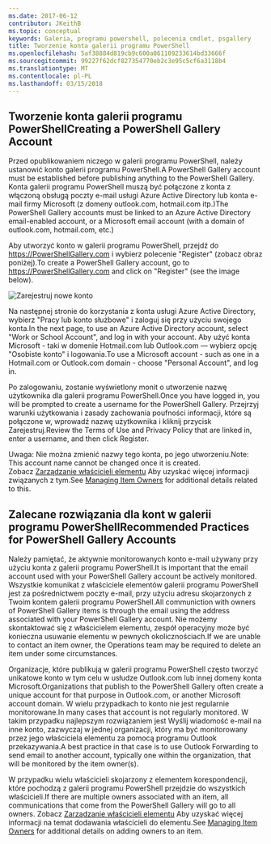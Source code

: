 ```yaml
---
ms.date: 2017-06-12
contributor: JKeithB
ms.topic: conceptual
keywords: Galeria, programu powershell, polecenia cmdlet, psgallery
title: Tworzenie konta galerii programu PowerShell
ms.openlocfilehash: 5af38884d819cb9c600a061109233614bd33666f
ms.sourcegitcommit: 99227f62dcf827354770eb2c3e95c5cf6a3118b4
ms.translationtype: MT
ms.contentlocale: pl-PL
ms.lasthandoff: 03/15/2018
---
```

## <a name="creating-a-powershell-gallery-account"></a><span data-ttu-id="64c6d-103">Tworzenie konta galerii programu PowerShell</span><span class="sxs-lookup"><span data-stu-id="64c6d-103">Creating a PowerShell Gallery Account</span></span>

<span data-ttu-id="64c6d-104">Przed opublikowaniem niczego w galerii programu PowerShell, należy ustanowić konto galerii programu PowerShell.</span><span class="sxs-lookup"><span data-stu-id="64c6d-104">A PowerShell Gallery account must be established before publishing anything to the PowerShell Gallery.</span></span> <span data-ttu-id="64c6d-105">Konta galerii programu PowerShell muszą być połączone z konta z włączoną obsługą poczty e-mail usługi Azure Active Directory lub konta e-mail firmy Microsoft (z domeny outlook.com, hotmail.com itp.)</span><span class="sxs-lookup"><span data-stu-id="64c6d-105">The PowerShell Gallery accounts must be linked to an Azure Active Directory email-enabled account, or a Microsoft email account (with a domain of outlook.com, hotmail.com, etc.)</span></span>

<span data-ttu-id="64c6d-106">Aby utworzyć konto w galerii programu PowerShell, przejdź do https://PowerShellGallery.com i wybierz polecenie "Register" (zobacz obraz poniżej).</span><span class="sxs-lookup"><span data-stu-id="64c6d-106">To create a PowerShell Gallery account, go to https://PowerShellGallery.com and click on "Register" (see the image below).</span></span> 

![Zarejestruj nowe konto](./images/CreatingAccount-Register.png)

<span data-ttu-id="64c6d-108">Na następnej stronie do korzystania z konta usługi Azure Active Directory, wybierz "Pracy lub konto służbowe" i zaloguj się przy użyciu swojego konta.</span><span class="sxs-lookup"><span data-stu-id="64c6d-108">In the next page, to use an Azure Active Directory account, select "Work or School Account", and log in with your account.</span></span> <span data-ttu-id="64c6d-109">Aby użyć konta Microsoft - taki w domenie Hotmail.com lub Outlook.com — wybierz opcję "Osobiste konto" i logowania.</span><span class="sxs-lookup"><span data-stu-id="64c6d-109">To use a Microsoft account - such as one in a Hotmail.com or Outlook.com domain - choose "Personal Account", and log in.</span></span> 

<span data-ttu-id="64c6d-110">Po zalogowaniu, zostanie wyświetlony monit o utworzenie nazwę użytkownika dla galerii programu PowerShell.</span><span class="sxs-lookup"><span data-stu-id="64c6d-110">Once you have logged in, you will be prompted to create a username for the PowerShell Gallery.</span></span> <span data-ttu-id="64c6d-111">Przejrzyj warunki użytkowania i zasady zachowania poufności informacji, które są połączone w, wprowadź nazwę użytkownika i kliknij przycisk Zarejestruj.</span><span class="sxs-lookup"><span data-stu-id="64c6d-111">Review the Terms of Use and Privacy Policy that are linked in, enter a username, and then click Register.</span></span>

<span data-ttu-id="64c6d-112">Uwaga: Nie można zmienić nazwy tego konta, po jego utworzeniu.</span><span class="sxs-lookup"><span data-stu-id="64c6d-112">Note: This account name cannot be changed once it is created.</span></span>  
<span data-ttu-id="64c6d-113">Zobacz [Zarządzanie właścicieli elementu](https://msdn.microsoft.com/powershell/gallery/psgallery/managing-item-owners) Aby uzyskać więcej informacji związanych z tym.</span><span class="sxs-lookup"><span data-stu-id="64c6d-113">See [Managing Item Owners](https://msdn.microsoft.com/powershell/gallery/psgallery/managing-item-owners) for additional details related to this.</span></span>

## <a name="recommended-practices-for-powershell-gallery-accounts"></a><span data-ttu-id="64c6d-114">Zalecane rozwiązania dla kont w galerii programu PowerShell</span><span class="sxs-lookup"><span data-stu-id="64c6d-114">Recommended Practices for PowerShell Gallery Accounts</span></span>

<span data-ttu-id="64c6d-115">Należy pamiętać, że aktywnie monitorowanych konto e-mail używany przy użyciu konta z galerii programu PowerShell.</span><span class="sxs-lookup"><span data-stu-id="64c6d-115">It is important that the email account used with your PowerShell Gallery account be actively monitored.</span></span>
<span data-ttu-id="64c6d-116">Wszystkie komunikat z właściciele elementów galerii programu PowerShell jest za pośrednictwem poczty e-mail, przy użyciu adresu skojarzonych z Twoim kontem galerii programu PowerShell.</span><span class="sxs-lookup"><span data-stu-id="64c6d-116">All communiction with owners of PowerShell Gallery items is through the email using the address associated with your PowerShell Gallery account.</span></span>
<span data-ttu-id="64c6d-117">Nie możemy skontaktować się z właścicielem elementu, zespół operacyjny może być konieczna usuwanie elementu w pewnych okolicznościach.</span><span class="sxs-lookup"><span data-stu-id="64c6d-117">If we are unable to contact an item owner, the Operations team may be required to delete an item under some circumstances.</span></span>

<span data-ttu-id="64c6d-118">Organizacje, które publikują w galerii programu PowerShell często tworzyć unikatowe konto w tym celu w usłudze Outlook.com lub innej domeny konta Microsoft.</span><span class="sxs-lookup"><span data-stu-id="64c6d-118">Organizations that publish to the PowerShell Gallery often create a unique account for that purpose in Outlook.com, or another Microsoft account domain.</span></span>
<span data-ttu-id="64c6d-119">W wielu przypadkach to konto nie jest regularnie monitorowane.</span><span class="sxs-lookup"><span data-stu-id="64c6d-119">In many cases that account is not regularly monitored.</span></span> <span data-ttu-id="64c6d-120">W takim przypadku najlepszym rozwiązaniem jest Wyślij wiadomość e-mail na inne konto, zazwyczaj w jednej organizacji, który ma być monitorowany przez jego właściciela elementu za pomocą programu Outlook przekazywania.</span><span class="sxs-lookup"><span data-stu-id="64c6d-120">A best practice in that case is to use Outlook Forwarding to send email to another account, typically one within the organization, that will be monitored by the item owner(s).</span></span>

<span data-ttu-id="64c6d-121">W przypadku wielu właścicieli skojarzony z elementem korespondencji, które pochodzą z galerii programu PowerShell przejdzie do wszystkich właścicieli.</span><span class="sxs-lookup"><span data-stu-id="64c6d-121">If there are multiple owners associated with an item, all communications that come from the PowerShell Gallery will go to all owners.</span></span>
<span data-ttu-id="64c6d-122">Zobacz [Zarządzanie właścicieli elementu](https://msdn.microsoft.com/powershell/gallery/psgallery/managing-item-owners) Aby uzyskać więcej informacji na temat dodawania właścicieli do elementu.</span><span class="sxs-lookup"><span data-stu-id="64c6d-122">See [Managing Item Owners](https://msdn.microsoft.com/powershell/gallery/psgallery/managing-item-owners) for additional details on adding owners to an item.</span></span> 

